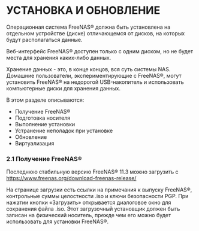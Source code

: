 # УСТАНОВКА И ОБНОВЛЕНИЕ

Операционная система FreeNAS® должна быть установлена на отдельном устройстве (диске) отличающемся от дисков, на которых будут располагаться данные.

Веб-интерфейс FreeNAS® доступен только с одним диском, но не будет места для хранения каких-либо данных.

Хранение данных - это, в конце концов, вся суть системы NAS. Домашние пользователи, экспериментирующие с FreeNAS®, могут установить FreeNAS® на недорогой USB-накопитель и использовать компьютерные диски для хранения данных.


В этом разделе описываются:
+ Получение FreeNAS®
+ Подготовка носителя
+ Выполнение установки
+ Устранение неполадок при установке
+ Обновление
+ Виртуализация

### 2.1 Получение FreeNAS®
Последнюю стабильную версию FreeNAS® 11.3 можно загрузить с https://www.freenas.org/download-freenas-release/

На странице загрузки есть ссылки на примечания к выпуску FreeNAS®, контрольные суммы целостности .iso и ключи безопасности PGP.
При нажатии кнопки «Загрузить» открывается диалоговое окно для сохранения файла .iso. Этот загрузочный установщик должен быть записан на физический носитель, прежде чем его можно будет использовать для установки FreeNAS®.
